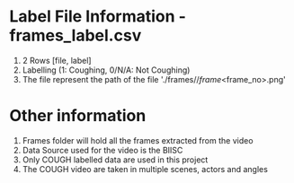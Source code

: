# Label File Information - frames_label.csv

1. 2 Rows [file, label]
2. Labelling (1: Coughing, 0/N/A: Not Coughing)
3. The file represent the path of the file './frames/<video-name>/<video-name>_frame_<frame_no>.png'

# Other information

1. Frames folder will hold all the frames extracted from the video
2. Data Source used for the video is the BIISC
3. Only COUGH labelled data are used in this project
3. The COUGH video are taken in multiple scenes, actors and angles
